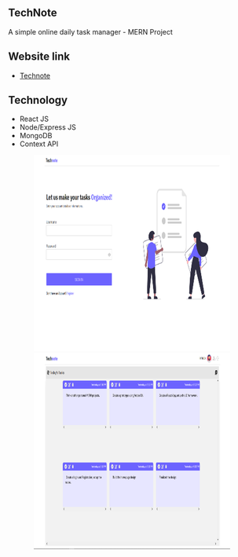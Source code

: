 ## TechNote

A simple online daily task manager - MERN Project

## Website link

- [Technote](http://technote-dev.netlify.app/)

## Technology

- React JS
- Node/Express JS
- MongoDB
- Context API

<p align="center">
<img src="https://github.com/patwicks/TechNote/blob/master/technote_login.png" width="400" height="400">
<img src="https://github.com/patwicks/TechNote/blob/master/Technote_Home.png" width="400" height="400" >
</p>
